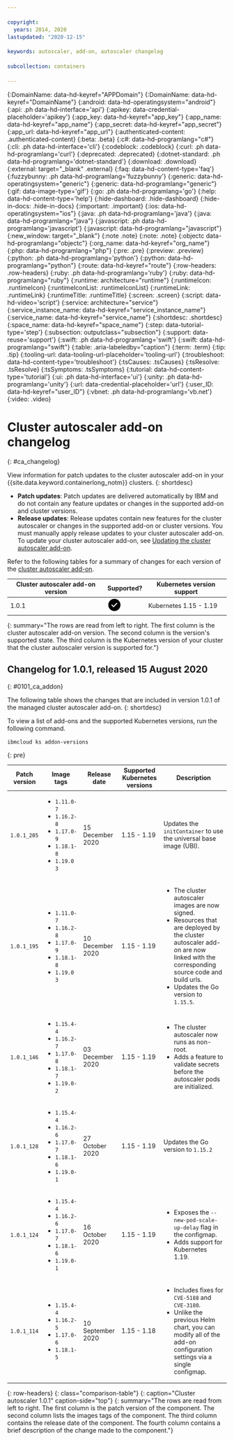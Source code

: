 ```yaml
---

copyright:
  years: 2014, 2020
lastupdated: "2020-12-15"

keywords: autoscaler, add-on, autoscaler changelog

subcollection: containers

---
```


{:DomainName: data-hd-keyref="APPDomain"}
{:DomainName: data-hd-keyref="DomainName"}
{:android: data-hd-operatingsystem="android"}
{:api: .ph data-hd-interface='api'}
{:apikey: data-credential-placeholder='apikey'}
{:app_key: data-hd-keyref="app_key"}
{:app_name: data-hd-keyref="app_name"}
{:app_secret: data-hd-keyref="app_secret"}
{:app_url: data-hd-keyref="app_url"}
{:authenticated-content: .authenticated-content}
{:beta: .beta}
{:c#: data-hd-programlang="c#"}
{:cli: .ph data-hd-interface='cli'}
{:codeblock: .codeblock}
{:curl: .ph data-hd-programlang='curl'}
{:deprecated: .deprecated}
{:dotnet-standard: .ph data-hd-programlang='dotnet-standard'}
{:download: .download}
{:external: target="_blank" .external}
{:faq: data-hd-content-type='faq'}
{:fuzzybunny: .ph data-hd-programlang='fuzzybunny'}
{:generic: data-hd-operatingsystem="generic"}
{:generic: data-hd-programlang="generic"}
{:gif: data-image-type='gif'}
{:go: .ph data-hd-programlang='go'}
{:help: data-hd-content-type='help'}
{:hide-dashboard: .hide-dashboard}
{:hide-in-docs: .hide-in-docs}
{:important: .important}
{:ios: data-hd-operatingsystem="ios"}
{:java: .ph data-hd-programlang='java'}
{:java: data-hd-programlang="java"}
{:javascript: .ph data-hd-programlang='javascript'}
{:javascript: data-hd-programlang="javascript"}
{:new_window: target="_blank"}
{:note .note}
{:note: .note}
{:objectc data-hd-programlang="objectc"}
{:org_name: data-hd-keyref="org_name"}
{:php: data-hd-programlang="php"}
{:pre: .pre}
{:preview: .preview}
{:python: .ph data-hd-programlang='python'}
{:python: data-hd-programlang="python"}
{:route: data-hd-keyref="route"}
{:row-headers: .row-headers}
{:ruby: .ph data-hd-programlang='ruby'}
{:ruby: data-hd-programlang="ruby"}
{:runtime: architecture="runtime"}
{:runtimeIcon: .runtimeIcon}
{:runtimeIconList: .runtimeIconList}
{:runtimeLink: .runtimeLink}
{:runtimeTitle: .runtimeTitle}
{:screen: .screen}
{:script: data-hd-video='script'}
{:service: architecture="service"}
{:service_instance_name: data-hd-keyref="service_instance_name"}
{:service_name: data-hd-keyref="service_name"}
{:shortdesc: .shortdesc}
{:space_name: data-hd-keyref="space_name"}
{:step: data-tutorial-type='step'}
{:subsection: outputclass="subsection"}
{:support: data-reuse='support'}
{:swift: .ph data-hd-programlang='swift'}
{:swift: data-hd-programlang="swift"}
{:table: .aria-labeledby="caption"}
{:term: .term}
{:tip: .tip}
{:tooling-url: data-tooling-url-placeholder='tooling-url'}
{:troubleshoot: data-hd-content-type='troubleshoot'}
{:tsCauses: .tsCauses}
{:tsResolve: .tsResolve}
{:tsSymptoms: .tsSymptoms}
{:tutorial: data-hd-content-type='tutorial'}
{:ui: .ph data-hd-interface='ui'}
{:unity: .ph data-hd-programlang='unity'}
{:url: data-credential-placeholder='url'}
{:user_ID: data-hd-keyref="user_ID"}
{:vbnet: .ph data-hd-programlang='vb.net'}
{:video: .video}


# Cluster autoscaler add-on changelog
{: #ca_changelog}

View information for patch updates to the cluster autoscaler add-on in your {{site.data.keyword.containerlong_notm}} clusters.
{: shortdesc}

* **Patch updates**: Patch updates are delivered automatically by IBM and do not contain any feature updates or changes in the supported add-on and cluster versions.
* **Release updates**: Release updates contain new features for the cluster autoscaler or changes in the supported add-on or cluster versions. You must manually apply release updates to your cluster autoscaler add-on. To update your cluster autoscaler add-on, see [Updating the cluster autoscaler add-on](/docs/containers?topic=containers-ca#ca_addon_up).

Refer to the following tables for a summary of changes for each version of the [cluster autoscaler add-on](/docs/containers?topic=containers-ca).

| Cluster autoscaler add-on version | Supported? | Kubernetes version support |
| -------------------- | -----------|--------------------------- |
| 1.0.1 | <img src="images/icon-checkmark-confirm.svg" width="32" alt="Supported" style="width:32px;" /> | Kubernetes 1.15 - 1.19</li></ul> |
{: summary="The rows are read from left to right. The first column is the cluster autoscaler add-on version. The second column is the version's supported state. The third column is the Kubernetes version of your cluster that the cluster autoscaler version is supported for."}

## Changelog for 1.0.1, released 15 August 2020
{: #0101_ca_addon}

The following table shows the changes that are included in version 1.0.1 of the managed cluster autoscaler add-on.
{: shortdesc}

To view a list of add-ons and the supported Kubernetes versions, run the following command.
```
ibmcloud ks addon-versions
```
{: pre}

| Patch version | Image tags | Release date | Supported Kubernetes versions | Description |
| --- | --- | --- | --- | --- |
| `1.0.1_205` | <ul><li>`1.11.0-7`</li><li>`1.16.2-8`</li><li>`1.17.0-9`</li><li>`1.18.1-8`</li><li>`1.19.0 3`</li></ul> | 15 December 2020 | 1.15 - 1.19 | Updates the `initContainer` to use the universal base image (UBI). |
| `1.0.1_195` | <ul><li>`1.11.0-7`</li><li>`1.16.2-8`</li><li>`1.17.0-9`</li><li>`1.18.1-8`</li><li>`1.19.0 3`</li></ul>  | 10 December 2020 | 1.15 - 1.19 | <ul><li>The cluster autoscaler images are now signed.</li><li>Resources that are deployed by the cluster autoscaler add-on are now linked with the corresponding source code and build urls.</li><li>Updates the Go version to `1.15.5`.</li></ul> |
| `1.0.1_146` | <ul><li>`1.15.4-4`</li><li>`1.16.2-7`</li><li>`1.17.0-8`</li><li>`1.18.1-7`</li><li>`1.19.0-2`</li></ul>  | 03 December 2020 | 1.15 - 1.19 | <ul><li>The cluster autoscaler now runs as non-root.</li><li>Adds a feature to validate secrets before the autoscaler pods are initialized.</li></ul> |
| `1.0.1_128` | <ul><li>`1.15.4-4`</li><li>`1.16.2-6`</li><li>`1.17.0-7`</li><li>`1.18.1-6`</li><li>`1.19.0-1`</li></ul> | 27 October 2020 | 1.15 - 1.19</li></ul> | Updates the Go version to `1.15.2` |
| `1.0.1_124` | <ul><li>`1.15.4-4`</li><li>`1.16.2-6`</li><li>`1.17.0-7`</li><li>`1.18.1-6`</li><li>`1.19.0-1`</li></ul> | 16 October 2020 | 1.15 - 1.19</li></ul> | <ul><li>Exposes the `--new-pod-scale-up-delay` flag in the configmap.</li><li>Adds support for Kubernetes 1.19.</li></ul> |
| `1.0.1_114` | <ul><li>`1.15.4-4`</li><li>`1.16.2-5`</li><li>`1.17.0-6`</li><li>`1.18.1-5`</li></ul> | 10 September 2020 | 1.15 - 1.18</li></ul> | <ul><li>Includes fixes for `CVE-5188` and `CVE-3180`.</li><li>Unlike the previous Helm chart, you can modify all of the add-on configuration settings via a single configmap.</li></ul> |
{: row-headers}
{: class="comparison-table"}
{: caption="Cluster autoscaler 1.0.1" caption-side="top"}
{: summary="The rows are read from left to right. The first column is the patch version of the component. The second column lists the images tags of the component. The third column contains the release date of the component. The fourth column contains a brief description of the change made to the component."}
